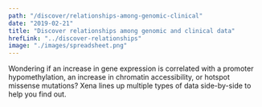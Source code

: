 ```yaml
---
path: "/discover/relationships-among-genomic-clinical"
date: "2019-02-21"
title: "Discover relationships among genomic and clinical data"
hrefLink: "../discover-relationships"
image: "./images/spreadsheet.png"
---
```


Wondering if an increase in gene expression is correlated with a promoter hypomethylation, an increase in chromatin accessibility, or hotspot missense mutations? Xena lines up multiple types of data side-by-side to help you find out.
